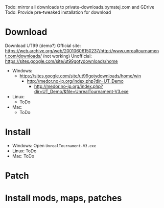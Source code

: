 Todo: mirror all downloads to private-downloads.bymatej.com and GDrive
Todo: Provide pre-tweaked installation for download

# Download
Download UT99 (demo?)
Official site: https://web.archive.org/web/20010606150237/http://www.unrealtournament.com/downloads/ (not working)
Unofficial: https://sites.google.com/site/ut99gotydownloads/home
 - Windows: 
   - https://sites.google.com/site/ut99gotydownloads/home/win
     - http://medor.no-ip.org/index.php?dir=UT_Demo
       - http://medor.no-ip.org/index.php?dir=UT_Demo/&file=UnrealTournament-V3.exe
 - Linux: 
   - ToDo
 - Mac: 
   - ToDo


# Install
  - Windows: Open `UnrealTournament-V3.exe`
  - Linux: ToDo
  - Mac: ToDo


# Patch


# Install mods, maps, patches
